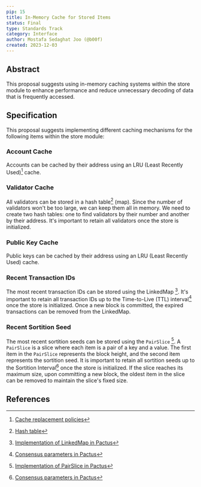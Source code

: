 ```yaml
---
pip: 15
title: In-Memory Cache for Stored Items
status: Final
type: Standards Track
category: Interface
author: Mostafa Sedaghat Joo (@b00f)
created: 2023-12-03
---
```


## Abstract

This proposal suggests using in-memory caching systems within the store module to
enhance performance and reduce unnecessary decoding of data that is frequently accessed.

## Specification

This proposal suggests implementing different caching mechanisms for the following items within the store module:

### Account Cache

Accounts can be cached by their address using an LRU (Least Recently Used)[^1] cache.

### Validator Cache

All validators can be stored in a hash table[^2] (map). Since the number of validators won't be too large,
we can keep them all in memory.
We need to create two hash tables: one to find validators by their number and another by their address.
It's important to retain all validators once the store is initialized.

### Public Key Cache

Public keys can be cached by their address using an LRU (Least Recently Used) cache.

### Recent Transaction IDs

The most recent transaction IDs can be stored using the LinkedMap [^3].
It's important to retain all transaction IDs up to the Time-to-Live (TTL) interval[^4] once the store is initialized.
Once a new block is committed, the expired transactions can be removed from the LinkedMap.

### Recent Sortition Seed

The most recent sortition seeds can be stored using the `PairSlice` [^5].
A `PairSlice` is a slice where each item is a pair of a key and a value.
The first item in the `PairSlice` represents the block height, and the second item represents the sortition seed.
It is important to retain all sortition seeds up to the Sortition Interval[^4] once the store is initialized.
If the slice reaches its maximum size, upon committing a new block,
the oldest item in the slice can be removed to maintain the slice's fixed size.

## References

[^1]: [Cache replacement policies](https://en.wikipedia.org/wiki/Cache_replacement_policies)
[^2]: [Hash table](https://en.wikipedia.org/wiki/Hash_table)
[^3]: [Implementation of LinkedMap in Pactus](https://github.com/pactus-project/pactus/blob/main/util/linkedmap/linkedmap.go)
[^4]: [Consensus parameters in Pactus](https://docs.pactus.org/protocol/consensus/parameters/)
[^5]: [Implementation of PairSlice in Pactus](https://github.com/pactus-project/pactus/blob/main/util/pairslice/pairslice.go)
